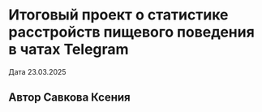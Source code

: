 # Итоговый проект о статистике расстройств пищевого поведения в чатах Telegram

Дата 23.03.2025

## Автор Савкова Ксения
